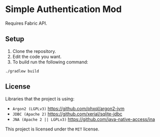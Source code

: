 # Simple Authentication Mod

Requires Fabric API.

## Setup

1. Clone the repository.
2. Edit the code you want.
3. To build run the following command:

```
./gradlew build
```

## License
Libraries that the project is using:
- `Argon2 (LGPLv3)` https://github.com/phxql/argon2-jvm
- `JDBC (Apache 2)` https://github.com/xerial/sqlite-jdbc
- `JNA (Apache 2 || LGPLv3)` https://github.com/java-native-access/jna

This project is licensed under the `MIT` license.
